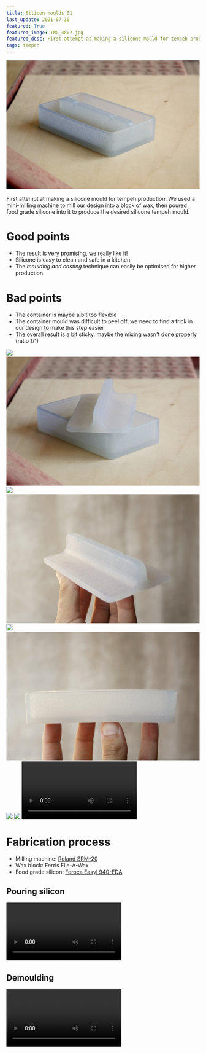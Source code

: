 ```yaml
---
title: Silicon moulds 01
last_update: 2021-07-30
featured: True
featured_image: IMG_4807.jpg
featured_desc: First attempt at making a silicone mould for tempeh production
tags: tempeh
---
```


![](IMG_4807.jpg)

First attempt at making a silicone mould for tempeh production. We used a mini-milling machine to mill our design into a block of wax, then poured food grade silicone into it to produce the desired silicone tempeh mould.

# Good points
- The result is very promising, we really like it!
- Silicone is easy to clean and safe in a kitchen
- The *moulding and casting* technique can easily be optimised for higher production.

# Bad points
- The container is maybe a bit too flexible
- The container mould was difficult to peel off, we need to find a trick in our design to make this step easier
- The overall result is a bit sticky, maybe the mixing wasn't done properly (ratio 1/1)

![](IMG_4802.jpg)
![](IMG_4808.jpg)
![](IMG_4812.jpg)
![](IMG_4815.jpg)
![](IMG_4821.jpg)
![](IMG_4824.jpg)
![](IMG_4811.jpg)
![](IMG_4857.jpg)
<video><source src="IMG_8257.mp4"></video>

# Fabrication process

- Milling machine: [Roland SRM-20](https://www.rolanddga.com/products/3d/srm-20-small-milling-machine)
- Wax block: Ferris File-A-Wax
- Food grade silicon: [Feroca Easyl 940-FDA](https://www.feroca.com/en/platinum-addition/718-easyl-940-fda-food-silicone.html?search_query=food&results=11#/capacity_kits-kit_of_2_kg_)


## Pouring silicon

<video><source src="IMG_8211.mp4"></video>

## Demoulding

<video><source src="IMG_8223.mp4"></video>
